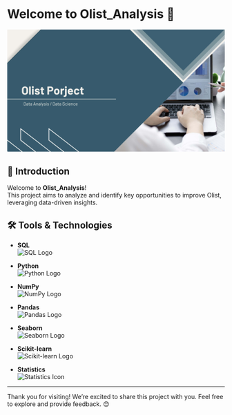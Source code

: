 # Welcome to **Olist_Analysis** 🌟

<p align="center">
  <img src="https://github.com/ce-mizu/Olist_Analysis/blob/main/images/Presentation%20-%20Olist%20Porject_Page_01.jpg" alt="Project Cover" width="800"/>
</p>

## 🚀 Introduction

Welcome to **Olist_Analysis**!  
This project aims to analyze and identify key opportunities to improve Olist, leveraging data-driven insights.

## 🛠️ Tools & Technologies

- **SQL**  
  <img src="https://upload.wikimedia.org/wikipedia/commons/8/87/Sql_data_base_with_logo.png" alt="SQL Logo" width="100"/>

- **Python**  
  <img src="https://upload.wikimedia.org/wikipedia/commons/c/c3/Python-logo-notext.svg" alt="Python Logo" width="100"/>

- **NumPy**  
  <img src="https://upload.wikimedia.org/wikipedia/commons/3/31/NumPy_logo_2020.svg" alt="NumPy Logo" width="100"/>

- **Pandas**  
  <img src="https://upload.wikimedia.org/wikipedia/commons/2/22/Pandas_mark.svg" alt="Pandas Logo" width="100"/>

- **Seaborn**  
  <img src="https://upload.wikimedia.org/wikipedia/commons/2/29/Seaborn_logo.svg" alt="Seaborn Logo" width="100"/>

- **Scikit-learn**  
  <img src="https://upload.wikimedia.org/wikipedia/commons/0/05/Scikit_learn_logo_small.svg" alt="Scikit-learn Logo" width="100"/>

- **Statistics**  
  <img src="https://upload.wikimedia.org/wikipedia/commons/8/8b/Statistics_icon.svg" alt="Statistics Icon" width="100"/>

---

Thank you for visiting! We’re excited to share this project with you. Feel free to explore and provide feedback. 😊
